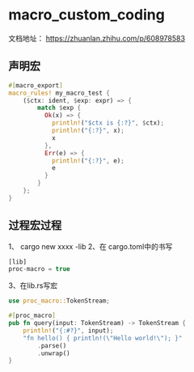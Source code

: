 # macro_custom_coding
文档地址： https://zhuanlan.zhihu.com/p/608978583
## 声明宏
```rust
#[macro_export]
macro_rules! my_macro_test {
    ($ctx: ident, $exp: expr) => {
        match $exp {
          Ok(x) => {
            println!("$ctx is {:?}", $ctx);
            println!("{:?}", x);
            x
          },
          Err(e) => {
            println!("{:?}", e);
            e
          }
        }
    };
}

```

## 过程宏过程
1、 cargo new xxxx -lib
2、在 cargo.toml中的书写
```js
[lib]
proc-macro = true
```
3、在lib.rs写宏
```rs
use proc_macro::TokenStream;

#[proc_macro]
pub fn query(input: TokenStream) -> TokenStream {
    println!("{:#?}", input);
    "fn hello() { println!(\"Hello world!\"); }"
        .parse()
        .unwrap()
}
```